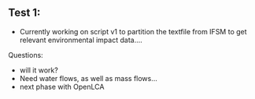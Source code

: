 ## Test 1:
- Currently working on script v1 to partition the textfile from IFSM to get relevant environmental impact data....

Questions:
- will it work?
- Need water flows, as well as mass flows...
- next phase with OpenLCA

